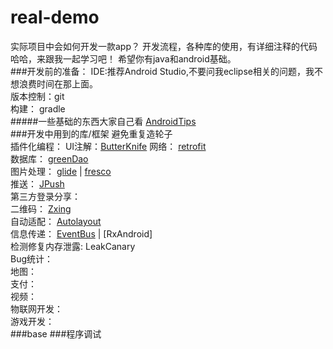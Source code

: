 # real-demo
实际项目中会如何开发一款app？
开发流程，各种库的使用，有详细注释的代码 哈哈，来跟我一起学习吧！
希望你有java和android基础。  
###开发前的准备：
IDE:推荐Android Studio,不要问我eclipse相关的问题，我不想浪费时间在那上面。  
版本控制：git  
构建： gradle  
#####一些基础的东西大家自己看
[AndroidTips](https://github.com/JohnTsaiAndroid/AndroidTips)  
###开发中用到的库/框架
避免重复造轮子  
插件化编程： []()
UI注解：[ButterKnife]()
网络： [retrofit]()  
数据库： [greenDao]()  
图片处理： [glide]() | [fresco]()  
推送： [JPush]()  
第三方登录分享： []()  
二维码： [Zxing]()  
自动适配： [Autolayout]()  
信息传递： [EventBus]() | [RxAndroid]  
检测修复内存泄露: LeakCanary  
Bug统计： []()  
地图： []()  
支付： []()  
视频： []()  
物联网开发： []()  
游戏开发：   
###base
###程序调试






